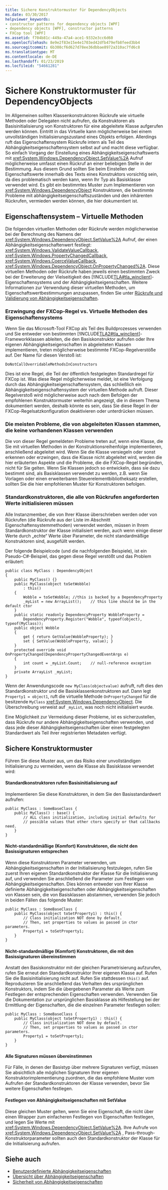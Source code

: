 ```yaml
---
title: Sichere Konstruktormuster für DependencyObjects
ms.date: 03/30/2017
helpviewer_keywords:
- constructor patterns for dependency objects [WPF]
- dependency objects [WPF], constructor patterns
- FXCop tool [WPF]
ms.assetid: f704b81c-449a-47a4-ace1-9332e3cc6d60
ms.openlocfilehash: 8e9e2f83e15e4e1703ed42dfb479efb8feed3bb4
ms.sourcegitcommit: 6b308cf6d627d78ee36dbbae8972a310ac7fd6c8
ms.translationtype: MT
ms.contentlocale: de-DE
ms.lasthandoff: 01/23/2019
ms.locfileid: "54661281"
---
```

# <a name="safe-constructor-patterns-for-dependencyobjects"></a>Sichere Konstruktormuster für DependencyObjects
Im Allgemeinen sollten Klassenkonstruktoren Rückrufe wie virtuelle Methoden oder Delegaten nicht aufrufen, da Konstruktoren als Basisinitialisierung von Konstruktoren für eine abgeleitete Klasse aufgerufen werden können. Eintritt in das Virtuelle kann möglicherweise bei einem unvollständigen Initialisierungszustand eines Objekts erfolgen. Allerdings ruft das Eigenschaftensystem Rückrufe intern als Teil des Abhängigkeitseigenschaftensystem selbst auf und macht diese verfügbar. So einfach Vorgang der Einstellung eines Abhängigkeitseigenschaftswerts mit <xref:System.Windows.DependencyObject.SetValue%2A> Aufruf möglicherweise umfasst einen Rückruf an einer beliebigen Stelle in der Bestimmung. Aus diesem Grund sollten Sie beim Einstellen der Eigenschaftswerte innerhalb des Texts eines Konstruktors vorsichtig sein, da dies problematisch werden kann, wenn Ihr Typ als Basisklasse verwendet wird. Es gibt ein bestimmtes Muster zum Implementieren von <xref:System.Windows.DependencyObject> Konstruktoren, die bestimmte Probleme mit abhängigkeitseigenschaftszuständen und den inhärenten Rückrufen, vermieden werden können, die hier dokumentiert ist.  
  
 
  
<a name="Property_System_Virtual_Methods"></a>   
## <a name="property-system-virtual-methods"></a>Eigenschaftensystem – Virtuelle Methoden  
 Die folgenden virtuellen Methoden oder Rückrufe werden möglicherweise bei der Berechnung des Namens der <xref:System.Windows.DependencyObject.SetValue%2A> Aufruf, der einen Abhängigkeitseigenschaftenwert festlegt: <xref:System.Windows.ValidateValueCallback>, <xref:System.Windows.PropertyChangedCallback>, <xref:System.Windows.CoerceValueCallback>, <xref:System.Windows.DependencyObject.OnPropertyChanged%2A>. Diese virtuellen Methoden oder Rückrufe haben jeweils einen bestimmten Zweck bei der Erweiterung der Vielseitigkeit des [!INCLUDE[TLA#tla_winclient](../../../../includes/tlasharptla-winclient-md.md)]-Eigenschaftensystems und der Abhängigkeitseigenschaften. Weitere Informationen zur Verwendung dieser virtuellen Methoden, um Eigenschaftswertbestimmungen anzupassen, finden Sie unter [Rückrufe und Validierung von Abhängigkeitseigenschaften](../../../../docs/framework/wpf/advanced/dependency-property-callbacks-and-validation.md).  
  
### <a name="fxcop-rule-enforcement-vs-property-system-virtuals"></a>Erzwingung der FXCop-Regel vs. Virtuelle Methoden des Eigenschaftensystems  
 Wenn Sie das Microsoft-Tool FXCop als Teil des Buildprozesses verwenden und Sie entweder von bestimmten [!INCLUDE[TLA2#tla_winclient](../../../../includes/tla2sharptla-winclient-md.md)]-Frameworkklassen ableiten, die den Basiskonstruktor aufrufen oder Ihre eigenen Abhängigkeitseigenschaften in abgeleiteten Klassen implementieren, treten möglicherweise bestimmte FXCop-Regelverstöße auf. Der Name für diesen Verstoß ist:  
  
 `DoNotCallOverridableMethodsInConstructors`  
  
 Dies ist eine Regel, die Teil der öffentlich festgelegten Standardregel für FXCop ist. Was diese Regel möglicherweise meldet, ist eine Verfolgung durch das Abhängigkeitseigenschaftensystem, das schließlich ein Abhängigkeitseigenschaftensystem der virtuellen Methode aufruft. Dieser Regelverstoß wird möglicherweise auch nach dem Befolgen der empfohlenen Konstruktormuster weiterhin angezeigt, die in diesem Thema dokumentiert werden, deshalb könnte es sein, dass Sie diese Regel in der FXCop-Regelsatzkonfiguration deaktivieren oder unterdrücken müssen.  
  
### <a name="most-issues-come-from-deriving-classes-not-using-existing-classes"></a>Die meisten Probleme, die von abgeleiteten Klassen stammen, die keine vorhandenen Klassen verwenden  
 Die von dieser Regel gemeldeten Probleme treten auf, wenn eine Klasse, die Sie mit virtuellen Methoden in der Konstruktionsreihenfolge implementieren, anschließend abgeleitet wird. Wenn Sie die Klasse versiegeln oder sonst erkennen oder erzwingen, dass die Klasse nicht abgeleitet wird, werden die hier erläuterten Aspekte und die Probleme, die die FXCop-Regel begründen, nicht für Sie gelten. Wenn Sie Klassen jedoch so entwickeln, dass sie dazu bestimmt sind, als Basisklassen verwendet zu werden, z.B. wenn Sie Vorlagen oder einen erweiterbaren Steuerelementbibliotheksatz erstellen, sollten Sie die hier empfohlenen Muster für Konstruktoren befolgen.  
  
### <a name="default-constructors-must-initialize-all-values-requested-by-callbacks"></a>Standardkonstruktoren, die alle von Rückrufen angeforderten Werte initialisieren müssen  
 Alle Instanzmember, die von Ihrer Klasse überschrieben werden oder von Rückrufen (die Rückrufe aus der Liste im Abschnitt Eigenschaftensystemmethoden) verwendet werden, müssen in Ihrem Standardkonstruktor der Klasse initialisiert werden, auch wenn einige dieser Werte durch „echte“ Werte über Parameter, die nicht standardmäßige Konstruktoren sind, ausgefüllt werden.  
  
 Der folgende Beispielcode (und die nachfolgenden Beispiele), ist ein Pseudo-C#-Beispiel, das gegen diese Regel verstößt und das Problem erläutert:  
  
```  
public class MyClass : DependencyObject  
{  
    public MyClass() {}  
    public MyClass(object toSetWobble)  
        : this()  
    {  
        Wobble = toSetWobble; //this is backed by a DependencyProperty  
        _myList = new ArrayList();    // this line should be in the default ctor  
    }  
    public static readonly DependencyProperty WobbleProperty =   
        DependencyProperty.Register("Wobble", typeof(object), typeof(MyClass));  
    public object Wobble  
    {  
        get { return GetValue(WobbleProperty); }  
        set { SetValue(WobbleProperty, value); }  
    }  
    protected override void OnPropertyChanged(DependencyPropertyChangedEventArgs e)  
    {  
        int count = _myList.Count;    // null-reference exception  
    }  
    private ArrayList _myList;  
}  
```  
  
 Wenn der Anwendungscode `new MyClass(objectvalue)` aufruft, ruft dies den Standardkonstruktor und die Basisklassenkonstruktoren auf. Dann legt `Property1 = object1`, ruft die virtuelle Methode `OnPropertyChanged` für die besitzende `MyClass` <xref:System.Windows.DependencyObject>.  Die Überschreibung verweist auf `_myList`, was noch nicht initialisiert wurde.  
  
 Eine Möglichkeit zur Vermeidung dieser Probleme, ist es sicherzustellen, dass Rückrufe nur andere Abhängigkeitseigenschaften verwenden, und dass jede dieser Abhängigkeitseigenschaften über einen festgelegten Standardwert als Teil ihrer registrierten Metadaten verfügt.  
  
<a name="Safe_Constructor_Patterns"></a>   
## <a name="safe-constructor-patterns"></a>Sichere Konstruktormuster  
 Führen Sie diese Muster aus, um das Risiko einer unvollständigen Initialisierung zu vermeiden, wenn die Klasse als Basisklasse verwendet wird:  
  
#### <a name="default-constructors-calling-base-initialization"></a>Standardkonstruktoren rufen Basisinitialisierung auf  
 Implementieren Sie diese Konstruktoren, in dem Sie den Basisstandardwert aufrufen:  
  
```  
public MyClass : SomeBaseClass {  
    public MyClass() : base() {  
        // ALL class initialization, including initial defaults for   
        // possible values that other ctors specify or that callbacks need.  
    }  
}  
```  
  
#### <a name="non-default-convenience-constructors-not-matching-any-base-signatures"></a>Nicht-standardmäßige (Komfort) Konstruktoren, die nicht den Basissignaturen entsprechen  
 Wenn diese Konstruktoren Parameter verwenden, um Abhängigkeitseigenschaften in der Initialisierung festzulegen, rufen Sie zuerst Ihren eigenen Standardkonstruktor der Klasse für die Initialisierung auf, und verwenden Sie anschließend die Parameter zum Festlegen von Abhängigkeitseigenschaften. Dies können entweder von Ihrer Klasse definierte Abhängigkeitseigenschaften oder Abhängigkeitseigenschaften von Klassen sein, die von Basisklassen abstammen, verwenden Sie jedoch in beiden Fällen das folgende Muster:  
  
```  
public MyClass : SomeBaseClass {  
    public MyClass(object toSetProperty1) : this() {  
        // Class initialization NOT done by default.  
        // Then, set properties to values as passed in ctor parameters.  
        Property1 = toSetProperty1;  
    }  
}  
```  
  
#### <a name="non-default-convenience-constructors-which-do-match-base-signatures"></a>Nicht-standardmäßige (Komfort) Konstruktoren, die mit den Basissignaturen übereinstimmen  
 Anstatt den Basiskonstruktor mit der gleichen Parametrisierung aufzurufen, rufen Sie erneut den Standardkonstruktor Ihrer eigenen Klasse auf. Rufen Sie die Basisinitialisierung nicht auf. Rufen Sie stattdessen `this()` auf. Reproduzieren Sie anschließend das Verhalten des ursprünglichen Konstruktors, indem Sie die übergebenen Parameter als Werte zum Festlegen der entsprechenden Eigenschaften verwenden. Verwenden Sie die Dokumentation zur ursprünglichen Basisklasse als Hilfestellung bei der Ermittlung der Eigenschaften, die die einzelnen Parameter festlegen sollen:  
  
```  
public MyClass : SomeBaseClass {  
    public MyClass(object toSetProperty1) : this() {  
        // Class initialization NOT done by default.  
        // Then, set properties to values as passed in ctor parameters.  
        Property1 = toSetProperty1;  
    }  
}  
```  
  
#### <a name="must-match-all-signatures"></a>Alle Signaturen müssen übereinstimmen  
 Für Fälle, in denen der Basistyp über mehrere Signaturen verfügt, müssen Sie absichtlich alle möglichen Signaturen Ihrer eigenen Konstruktorimplementierung zuordnen, die das empfohlene Muster vom Aufrufen der Standardkonstruktoren der Klasse verwenden, bevor Sie weitere Eigenschaften festlegen.  
  
#### <a name="setting-dependency-properties-with-setvalue"></a>Festlegen von Abhängigkeitseigenschaften mit SetValue  
 Diese gleichen Muster gelten, wenn Sie eine Eigenschaft, die nicht über einen Wrapper zum einfacheren Festlegen von Eigenschaften festlegen, und legen Sie Werte mit <xref:System.Windows.DependencyObject.SetValue%2A>. Ihre Aufrufe von <xref:System.Windows.DependencyObject.SetValue%2A> , Pass-through-Konstruktorparameter sollten auch den Standardkonstruktor der Klasse für die Initialisierung aufrufen.  
  
## <a name="see-also"></a>Siehe auch
- [Benutzerdefinierte Abhängigkeitseigenschaften](../../../../docs/framework/wpf/advanced/custom-dependency-properties.md)
- [Übersicht über Abhängigkeitseigenschaften](../../../../docs/framework/wpf/advanced/dependency-properties-overview.md)
- [Sicherheit von Abhängigkeitseigenschaften](../../../../docs/framework/wpf/advanced/dependency-property-security.md)
